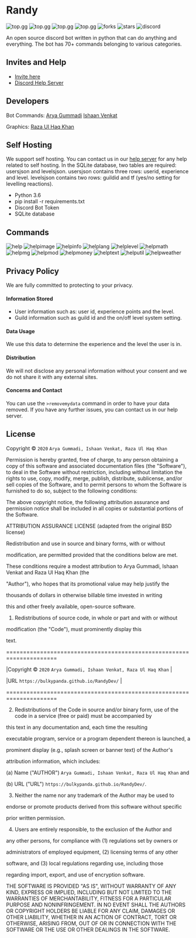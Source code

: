 
# Randy
![top.gg](https://top.gg/api/widget/status/696185454759903264.svg)
![top.gg](https://top.gg/api/widget/lib/696185454759903264.svg)
![top.gg](https://top.gg/api/widget/upvotes/696185454759903264.svg)
![top.gg](https://top.gg/api/widget/servers/696185454759903264.svg)
![forks](https://img.shields.io/github/forks/bulkypanda/RandyDev?style=social)
![stars](https://img.shields.io/github/stars/bulkypanda/RandyDev?style=social)
![discord](https://img.shields.io/discord/699467769724403742)

An open source discord bot written in python that can do anything and everything. The bot has 70+ commands belonging to various categories. 

## Invites and Help
- [Invite here](https://bit.ly/2zVYHyf)
- [Discord Help Server](https://discord.com/invite/Gk8vH2M)

## Developers

Bot Commands:
[Arya Gummadi](https://www.github.com/bulkypanda) 
[Ishaan Venkat](https://www.github.com/hvhvuu)

Graphics:
[Raza Ul Haq Khan](https://github.com/RazaUlHaqKhan)



## Self Hosting

We support self hosting. You can contact us in our [help server](https://discord.com/invite/Gk8vH2M) for any help related to self hosting. In the SQLite database, two tables are required: usersjson and levelsjson. usersjson contains three rows: userid, experience and level. levelsjson contains two rows: guildid and tf (yes/no setting for levelling reactions).
- Python 3.6
- pip install -r requirements.txt
- Discord Bot Token
- SQLite database

## Commands

![help](https://cdn.discordapp.com/attachments/702004739742892042/724820255678922793/unknown.png)
![helpimage](https://cdn.discordapp.com/attachments/702004739742892042/724821712188735538/unknown.png)
![helpinfo](https://cdn.discordapp.com/attachments/702004739742892042/724822803613876324/unknown.png)
![helplang](https://cdn.discordapp.com/attachments/702004739742892042/724823070493114428/unknown.png)
![helplevel](https://cdn.discordapp.com/attachments/702004739742892042/724823312022372846/unknown.png)
![helpmath](https://cdn.discordapp.com/attachments/702004739742892042/724823699945029642/unknown.png)
![helpmg](https://cdn.discordapp.com/attachments/702004739742892042/724824428231262329/unknown.png)
![helpmod](https://cdn.discordapp.com/attachments/702004739742892042/724824833593966592/unknown.png)
![helpmoney](https://cdn.discordapp.com/attachments/702004739742892042/724825094668681276/unknown.png)
![helptext](https://cdn.discordapp.com/attachments/702004739742892042/724825314777366549/unknown.png)
![helputil](https://cdn.discordapp.com/attachments/702004739742892042/724825547460575262/unknown.png)
![helpweather](https://cdn.discordapp.com/attachments/702004739742892042/724826150311952384/unknown.png)

## Privacy Policy
We are fully committed to protecting to your privacy.

#### Information Stored
- User information such as: user id, experience points and the level. 
- Guild information such as guild id and the on/off level system setting.

#### Data Usage
We use this data to determine the experience and the level the user is in.

#### Distribution
We will not disclose any personal information without your consent and we do not share it with any external sites.

#### Concerns and Contact
You can use the `>removemydata` command in order to have your data removed. If you have any further issues, you can contact us in our help server.

## License



[](https://github.com/bulkypanda/RandyDev/blob/master/License.txt#)[](https://github.com/bulkypanda/RandyDev/blob/master/License.txt#)    

Copyright © `2020` `Arya Gummadi, Ishaan Venkat, Raza Ul Haq Khan`

Permission is hereby granted, free of charge, to any person obtaining a copy of this software and associated documentation files (the "Software"), to deal in the Software without restriction, including without limitation the rights to use, copy, modify, merge, publish, distribute, sublicense, and/or sell copies of the Software, and to permit persons to whom the Software is furnished to do so, subject to the following conditions:

The above copyright notice, the following attribution assurance and permission notice shall be included in all copies or substantial portions of the Software.

ATTRIBUTION ASSURANCE LICENSE (adapted from the original BSD license)

Redistribution and use in source and binary forms, with or without

modification, are permitted provided that the conditions below are met.

These conditions require a modest attribution to Arya Gummadi, Ishaan Venkat and Raza Ul Haq Khan (the

"Author"), who hopes that its promotional value may help justify the

thousands of dollars in otherwise billable time invested in writing

this and other freely available, open-source software.

1. Redistributions of source code, in whole or part and with or without

modification (the "Code"), must prominently display this

text.

=====================================================================

|Copyright © `2020` `Arya Gummadi, Ishaan Venkat, Raza Ul Haq Khan` |

|URL `https://bulkypanda.github.io/RandyDev/`                       |

=====================================================================

2. Redistributions of the Code in source and/or binary form, use of the code in a service (free or paid) must be accompanied by

this text in any documentation and, each time the resulting

executable program, service or a program dependent thereon is launched, a

prominent display (e.g., splash screen or banner text) of the Author's

attribution information, which includes:

(a) Name ("AUTHOR") `Arya Gummadi, Ishaan Venkat, Raza Ul Haq Khan` and 

(b) URL ("URL") `https://bulkypanda.github.io/RandyDev/`.

3. Neither the name nor any trademark of the Author may be used to

endorse or promote products derived from this software without specific

prior written permission.

4. Users are entirely responsible, to the exclusion of the Author and

any other persons, for compliance with (1) regulations set by owners or

administrators of employed equipment, (2) licensing terms of any other

software, and (3) local regulations regarding use, including those

regarding import, export, and use of encryption software.

THE SOFTWARE IS PROVIDED "AS IS", WITHOUT WARRANTY OF ANY KIND, EXPRESS OR IMPLIED, INCLUDING BUT NOT LIMITED TO THE WARRANTIES OF MERCHANTABILITY, FITNESS FOR A PARTICULAR PURPOSE AND NONINFRINGEMENT. IN NO EVENT SHALL THE AUTHORS OR COPYRIGHT HOLDERS BE LIABLE FOR ANY CLAIM, DAMAGES OR OTHER LIABILITY, WHETHER IN AN ACTION OF CONTRACT, TORT OR OTHERWISE, ARISING FROM, OUT OF OR IN CONNECTION WITH THE SOFTWARE OR THE USE OR OTHER DEALINGS IN THE SOFTWARE.
